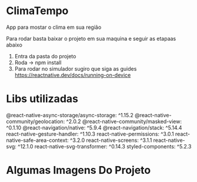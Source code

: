 # ClimaTempo
App para mostar o clima em sua região


Para rodar basta baixar o projeto em sua maquina e seguir as etapaas abaixo

1. Entra da pasta do projeto
2. Roda -> npm install
3. Para rodar no simulador sugiro que siga as guides https://reactnative.dev/docs/running-on-device



# Libs utilizadas

@react-native-async-storage/async-storage: ^1.15.2
@react-native-community/geolocation: ^2.0.2
@react-native-community/masked-view: ^0.1.10
@react-navigation/native: ^5.9.4
@react-navigation/stack: ^5.14.4
react-native-gesture-handler: ^1.10.3
react-native-permissions: ^3.0.1
react-native-safe-area-context: ^3.2.0
react-native-screens: ^3.1.1
react-native-svg: ^12.1.0
react-native-svg-transformer: ^0.14.3
styled-components: ^5.2.3



# Algumas Imagens Do Projeto



